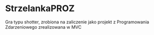 StrzelankaPROZ
==============

Gra typu shotter, zrobiona na zaliczenie jako projekt z Programowania Zdarzeniowego zrealizowana w MVC
